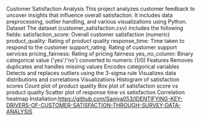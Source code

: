 Customer Satisfaction Analysis
This project analyzes customer feedback to uncover insights that influence overall satisfaction. It includes data preprocessing, outlier handling, and various visualizations using Python.
Dataset
The dataset (customer_satisfaction.csv) includes the following fields:
satisfaction_score: Overall customer satisfaction (numeric)
product_quality: Rating of product quality
response_time: Time taken to respond to the customer
support_rating: Rating of customer support services
pricing_fairness: Rating of pricing fairness
yes_no_column: Binary categorical value ('yes'/'no') converted to numeric (1/0)
Features
Removes duplicates and handles missing values
Encodes categorical variables
Detects and replaces outliers using the 3-sigma rule
Visualizes data distributions and correlations
Visualizations
Histogram of satisfaction scores
Count plot of product quality
Box plot of satisfaction score vs product quality
Scatter plot of response time vs satisfaction
Correlation heatmap
Installation:https://github.com/Saniya053/IDENTIFYING-KEY-DRIVERS-OF-CUSTOMER-SATISFACTION-THROUGH-SURVEY-DATA-ANALYSIS
